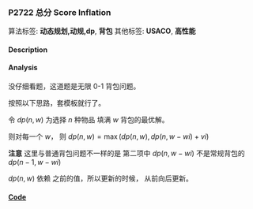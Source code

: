 ### P2722 总分 Score Inflation

算法标签: **动态规划,动规,dp**, **背包**
其他标签: **USACO**, **高性能**


#### Description

#### Analysis

没仔细看题，这道题是无限 0-1 背包问题。

按照以下思路，套模板就行了。

令 $dp(n, w)$ 为选择 $n$ 种物品 填满 $w$ 背包的最优解。

则对每一个 $w$， 则 $dp(n, w) = \max (dp(n, w), dp(n, w - wi) + vi)$

**注意** 这里与普通背包问题不一样的是  第二项中 $dp(n, w - wi)$ 不是常规背包的 $dp(n - 1, w - wi)$

$dp(n, w)$ 依赖 之前的值，所以更新的时候， 从前向后更新。


#### [Code](../cpp/p2722.cpp) 

